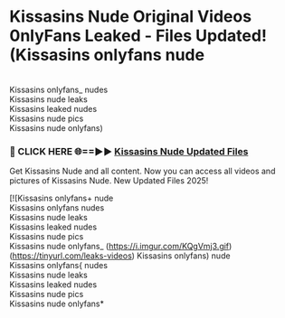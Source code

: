# Kissasins Nude Original Videos 0nlyFans Leaked - Files Updated! (Kissasins onlyfans nude<br>
<br>
Kissasins onlyfans_ nudes<br>
Kissasins nude leaks<br>
Kissasins leaked nudes<br>
Kissasins nude pics<br>
Kissasins nude onlyfans)

<h3>🔴 CLICK HERE 🌐==►► <a href="https://tinyurl.com/leaks-videos" rel="nofollow">Kissasins Nude Updated Files</a></h3>

Get Kissasins Nude and all content. Now you can access all videos and pictures of Kissasins Nude. New Updated Files 2025!

[![Kissasins onlyfans+ nude<br>
Kissasins onlyfans nudes<br>
Kissasins nude leaks<br>
Kissasins leaked nudes<br>
Kissasins nude pics<br>
Kissasins nude onlyfans_
(https://i.imgur.com/KQgVmj3.gif)(https://tinyurl.com/leaks-videos)
Kissasins onlyfans) nude<br>
Kissasins onlyfans{ nudes<br>
Kissasins nude leaks<br>
Kissasins leaked nudes<br>
Kissasins nude pics<br>
Kissasins nude onlyfans*